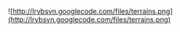![http://lrvbsvn.googlecode.com/files/terrains.png](http://lrvbsvn.googlecode.com/files/terrains.png)
